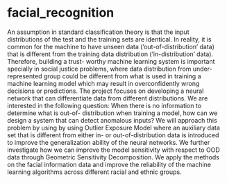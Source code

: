 # facial_recognition
An assumption in standard classification theory is that the input distributions of the test and the training
sets are identical. In reality, it is common for the machine to have unseen data (’out-of-distribution’ data)
that is different from the training data distribution (’in-distribution’ data). Therefore, building a trust-
worthy machine learning system is important specially in social justice problems, where data distribution
from under-represented group could be different from what is used in training a machine learning model
which may result in overconfidently wrong decisions or predictions.
The project focuses on developing a neural network that can differentiate data from different distributions.
We are interested in the following question: When there is no information to determine what is out-of-
distribution when training a model, how can we design a system that can detect anomalous inputs? We
will approach this problem by using by using Outlier Exposure Model where an auxiliary data set that is
different from either in- or out-of-distribution data is introduced to improve the generalization ability of the
neural networks. We further investigate how we can improve the model sensitivity with respect to OOD
data through Geometric Sensitivity Decomposition. We apply the methods on the facial information data
and improve the reliability of the machine learning algorithms across different racial and ethnic groups.

